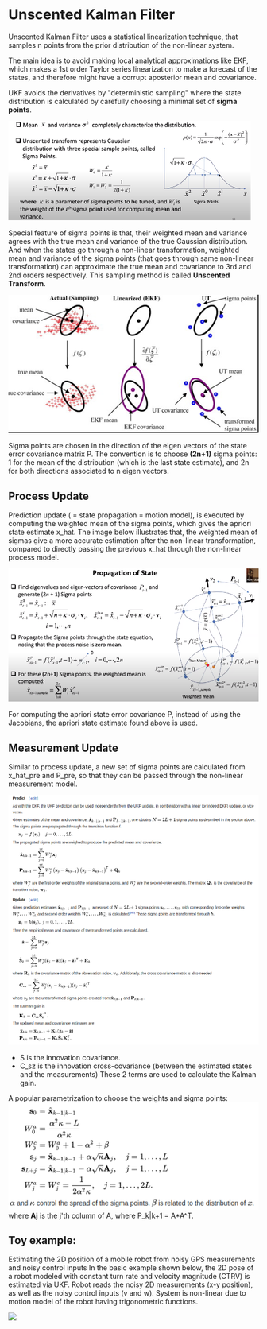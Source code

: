 # Unscented Kalman Filter
Unscented Kalman Filter uses a statistical linearization technique, that samples n points from the prior distribution of the non-linear system.

The main idea is to avoid making local analytical approximations like EKF, which makes a 1st order Taylor series linearization to make a forecast of the states, and
therefore might have a corrupt aposterior mean and covariance.

UKF avoids the derivatives by "deterministic sampling" where the state distribution is calculated by carefully choosing a minimal set of **sigma points**.

![](/UnscentedKalmanFilter/resources/sigma_points.png)

Special feature of sigma points is that, their weighted mean and variance agrees with the true mean and variance of the true Gaussian distribution. And when the states go through a non-linear transformation, weighted mean and variance of the sigma points (that goes through same non-linear transformation) can approximate the true mean and covariance to 3rd and 2nd orders respectively. This sampling method is called **Unscented Transform**.

![](/UnscentedKalmanFilter/resources/unscented_trans.png)

Sigma points are chosen in the direction of the eigen vectors of the state error covariance matrix P. The convention is to choose **(2n+1)** sigma points: 1 for the mean of the distribution (which is the last state estimate), and 2n for both directions associated to n eigen vectors.

## Process Update

Prediction update ( = state propagation = motion model), is executed by computing the weighted mean of the sigma points, which gives the apriori state estimate x_hat. The image below illustrates that, the weighted mean of sigmas give a more accurate estimation after the non-linear transformation, compared to directly passing the previous x_hat through the non-linear process model.

![](/UnscentedKalmanFilter/resources/state_propagation.png)

For computing the apriori state error covariance P, instead of using the Jacobians, the apriori state estimate found above is used.

## Measurement Update
Similar to process update, a new set of sigma points are calculated from x_hat_pre and P_pre, so that they can be passed through the non-linear measurement model.

![](/UnscentedKalmanFilter/resources/algo_ukf.png)

- S is the innovation covariance.
- C_sz is the innovation cross-covariance (between the estimated states and the measurements)
These 2 terms are used to calculate the Kalman gain.

A popular parametrization to choose the weights and sigma points:
![](/UnscentedKalmanFilter/resources/choosing_sigma.png)
where **Aj** is the j'th column of A, where P_k|k+1 = A*A^T. 

## Toy example:
Estimating the 2D position of a mobile robot from noisy GPS measurements and noisy control inputs
In the basic example shown below, the 2D pose of a robot modeled with constant turn rate and velocity magnitude (CTRV) is estimated via UKF. Robot reads the noisy 2D measurements (x-y position), 
as well as the noisy control inputs (v and w). System is non-linear due to motion model of the robot having trigonometric functions.

![](/UnscentedKalmanFilter/resources/ukf.gif)
